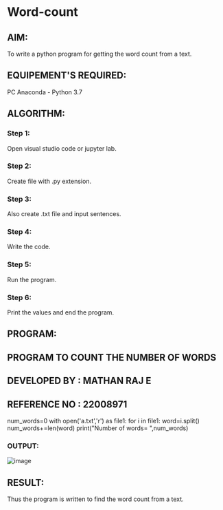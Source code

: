 # Word-count
## AIM:
To write a python program for getting the word count from a text.
## EQUIPEMENT'S REQUIRED: 
PC
Anaconda - Python 3.7
## ALGORITHM: 
### Step 1:
Open visual studio code or jupyter lab.

### Step 2:
Create file with .py extension.

### Step 3:
Also create .txt file and input sentences.

### Step 4:
Write the code.

### Step 5:
Run the program.

### Step 6:
Print the values and end the program.

## PROGRAM:
## PROGRAM TO COUNT THE NUMBER OF WORDS
## DEVELOPED BY : MATHAN RAJ E
## REFERENCE NO : 22008971
num_words=0
with open('a.txt','r') as file1:
    for i in file1:
        word=i.split()
        num_words+=len(word)
print("Number of words= ",num_words)

### OUTPUT:

![image](https://user-images.githubusercontent.com/119560501/214905044-e25cd6fa-21a7-45a5-94b2-88b88afea177.png)


## RESULT:
Thus the program is written to find the word count from a text.
